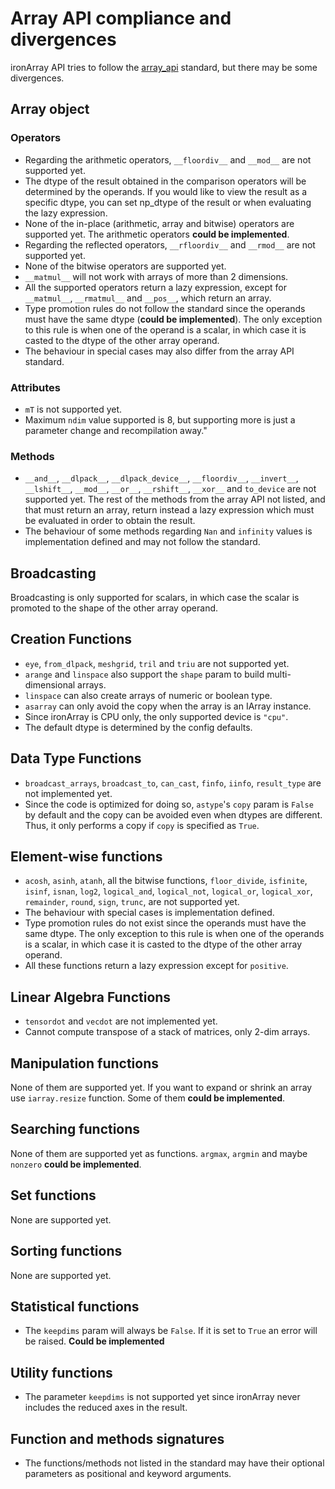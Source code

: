 # Array API compliance and divergences

ironArray API tries to follow the [array_api](https://data-apis.org/array-api/latest/API_specification/index.html) standard, but there may be some divergences.

## Array object

### Operators

* Regarding the arithmetic operators, `__floordiv__` and `__mod__` are not supported yet.
* The dtype of the result obtained in the comparison operators will be determined by the operands. If you would like to view the result as a specific dtype, you can set np_dtype of the result or when evaluating the lazy expression.
* None of the in-place (arithmetic, array and bitwise) operators are supported yet. The arithmetic operators **could be implemented**.
* Regarding the reflected operators, `__rfloordiv__` and `__rmod__` are not supported yet.
* None of the bitwise operators are supported yet.
* `__matmul__` will not work with arrays of more than 2 dimensions.
* All the supported operators return a lazy expression, except for `__matmul__`, `__rmatmul__` and `__pos__`, which return an array.
* Type promotion rules do not follow the standard since the operands must have the same dtype (**could be implemented**). The only exception to this rule is when one of the operand is a scalar, in which case it is casted to the dtype of the other array operand.
* The behaviour in special cases may also differ from the array API standard.


### Attributes

* `mT` is not supported yet.
* Maximum `ndim` value supported is 8, but supporting more is just a parameter change and recompilation away."

### Methods

* `__and__`, `__dlpack__`, `__dlpack_device__`, `__floordiv__`, `__invert__`, `__lshift__`, `__mod__`, `__or__`, `__rshift__`, `__xor__` and `to_device` are not supported yet. The rest of the methods from the array API not listed, and that must return an array, return instead a lazy expression which must be evaluated in order to obtain the result.
* The behaviour of some methods regarding `Nan` and `infinity` values is implementation defined and may not follow the standard.

## Broadcasting

Broadcasting is only supported for scalars, in which case the scalar is promoted to the shape of the other array operand.

## Creation Functions

* `eye`, `from_dlpack`, `meshgrid`, `tril` and `triu`  are not supported yet.
* `arange` and `linspace` also support the `shape` param to build multi-dimensional arrays.
* `linspace` can also create arrays of numeric or boolean type.
* `asarray` can only avoid the copy when the array is an IArray instance.
* Since ironArray is CPU only, the only supported device is `"cpu"`.
* The default dtype is determined by the config defaults.

## Data Type Functions

* `broadcast_arrays`, `broadcast_to`, `can_cast`, `finfo`, `iinfo`, `result_type` are not implemented yet.
* Since the code is optimized for doing so, `astype`'s `copy` param is `False` by default and the copy can be avoided even when dtypes are different. Thus, it only performs a copy if `copy` is specified as `True`.

## Element-wise functions

* `acosh`, `asinh`, `atanh`, all the bitwise functions, `floor_divide`, `isfinite`, `isinf`, `isnan`, `log2`, `logical_and`, `logical_not`, `logical_or`, `logical_xor`, `remainder`, `round`, `sign`, `trunc`, are not supported yet.
* The behaviour with special cases is implementation defined.
* Type promotion rules do not exist since the operands must have the same dtype. The only exception to this rule is when one of the operands is a scalar, in which case it is casted to the dtype of the other array operand.
* All these functions return a lazy expression except for `positive`.

## Linear Algebra Functions

* `tensordot` and `vecdot` are not implemented yet.
* Cannot compute transpose of a stack of matrices, only 2-dim arrays.

## Manipulation functions

None of them are supported yet. If you want to expand or shrink an array use `iarray.resize` function. Some of them **could be implemented**.

## Searching functions

None of them are supported yet as functions. `argmax`, `argmin` and maybe `nonzero` **could be implemented**. 

## Set functions

None are supported yet.

## Sorting functions

None are supported yet.

## Statistical functions

* The `keepdims` param will always be `False`. If it is set to `True` an error will be raised. **Could be implemented**

## Utility functions

* The parameter `keepdims` is not supported yet since ironArray never includes the reduced axes in the result.

## Function and methods signatures

* The functions/methods not listed in the standard may have their optional parameters as positional and keyword arguments.
